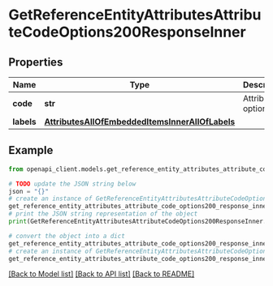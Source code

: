 # GetReferenceEntityAttributesAttributeCodeOptions200ResponseInner


## Properties

Name | Type | Description | Notes
------------ | ------------- | ------------- | -------------
**code** | **str** | Attribute&#39;s option code | 
**labels** | [**AttributesAllOfEmbeddedItemsInnerAllOfLabels**](AttributesAllOfEmbeddedItemsInnerAllOfLabels.md) |  | [optional] 

## Example

```python
from openapi_client.models.get_reference_entity_attributes_attribute_code_options200_response_inner import GetReferenceEntityAttributesAttributeCodeOptions200ResponseInner

# TODO update the JSON string below
json = "{}"
# create an instance of GetReferenceEntityAttributesAttributeCodeOptions200ResponseInner from a JSON string
get_reference_entity_attributes_attribute_code_options200_response_inner_instance = GetReferenceEntityAttributesAttributeCodeOptions200ResponseInner.from_json(json)
# print the JSON string representation of the object
print(GetReferenceEntityAttributesAttributeCodeOptions200ResponseInner.to_json())

# convert the object into a dict
get_reference_entity_attributes_attribute_code_options200_response_inner_dict = get_reference_entity_attributes_attribute_code_options200_response_inner_instance.to_dict()
# create an instance of GetReferenceEntityAttributesAttributeCodeOptions200ResponseInner from a dict
get_reference_entity_attributes_attribute_code_options200_response_inner_from_dict = GetReferenceEntityAttributesAttributeCodeOptions200ResponseInner.from_dict(get_reference_entity_attributes_attribute_code_options200_response_inner_dict)
```
[[Back to Model list]](../README.md#documentation-for-models) [[Back to API list]](../README.md#documentation-for-api-endpoints) [[Back to README]](../README.md)


